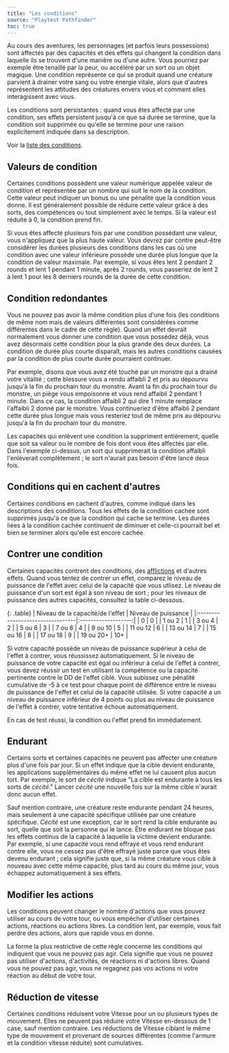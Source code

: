 ```yaml
---
title: "Les conditions"
source: "Playtest Pathfinder"
toc: true
---
```


Au cours des aventures, les personnages (et parfois leurs possessions) sont affectés par des capacités et des effets qui changent la condition dans laquelle ils se trouvent d'une manière ou d'une autre. Vous pourriez par exemple être tenaillé par la peur, ou accéléré par un sort ou un objet magique. Une condition représente ce qui se produit quand une créature parvient à drainer votre sang ou votre énergie vitale, alors que d'autres représentent les attitudes des créatures envers vous et comment elles interagissent avec vous.

Les conditions sont persistantes : quand vous êtes affecté par une condition, ses effets persistent jusqu'à ce que sa durée se termine, que la condition soit supprimée ou qu'elle se termine pour une raison explicitement indiquée dans sa description.

Voir la [liste des conditions](liste-des-conditions.html).

## Valeurs de condition

Certaines conditions possèdent une valeur numérique appelée valeur de condition et représentée par un nombre qui suit le nom de la condition. Cette valeur peut indiquer un bonus ou une pénalité que la condition vous donne. Il est généralement possible de réduire cette valeur grâce à des sorts, des compétences ou tout simplement avec le temps. Si la valeur est réduite à 0, la condition prend fin.

Si vous êtes affecté plusieurs fois par une condition possédant une valeur, vous n'appliquez que la plus haute valeur. Vous devrez par contre peut-être considérer les durées plusieurs des conditions dans les cas où une condition avec une valeur inférieure possède une durée plus longue que la condition de valeur maximale. Par exemple, si vous êtes lent 2 pendant 2 rounds et lent 1 pendant 1 minute, après 2 rounds, vous passeriez de lent 2 à lent 1 pour les 8 derniers rounds de la durée de cette condition.

## Condition redondantes

Vous ne pouvez pas avoir la même condition plus d'une fois (les conditions de même nom mais de valeurs différentes sont considérées comme différentes dans le cadre de cette règle). Quand un effet devrait normalement vous donner une condition que vous possédez déjà, vous avez désormais cette condition pour la plus grande des deux durées. La condition de durée plus courte disparaît, mais les autres conditions causées par la condition de plus courte durée pourraient continuer.

Par exemple, disons que vous avez été touché par un monstre qui a drainé votre vitalité ; cette blessure vous a rendu affaibli 2 et pris au dépourvu jusqu'à la fin du prochain tour du monstre. Avant la fin du prochain tour du monstre, un piège vous empoisonne et vous rend affaibli 2 pendant 1 minute. Dans ce cas, la condition affaibli 2 qui dire 1 minute remplace l'affaibli 2 donné par le monstre. Vous continueriez d'être affaibli 2 pendant cette durée plus longue mais vous resteriez tout de même pris au dépourvu jusqu'à la fin du prochain tour du monstre.

Les capacités qui enlèvent une condition la suppriment entièrement, quelle que soit sa valeur ou le nombre de fois dont vous êtes affectés par elle. Dans l'exemple ci-dessus, un sort qui supprimerait la condition affaibli l'enlèverait complètement ; le sort n'aurait pas besoin d'être lancé deux fois.

## Conditions qui en cachent d'autres

Certaines conditions en cachent d'autres, comme indiqué dans les descriptions des conditions. Tous les effets de la condition cachée sont supprimés jusqu'à ce que la condition qui cache se termine. Les durées liées à la condition cachée continuent de diminuer et celle-ci pourrait bel et bien se terminer alors qu'elle est encore cachée.

## Contrer une condition

Certaines capacités contrent des conditions, des [afflictions](#afflictions) et d'autres effets. Quand vous tentez de contrer un effet, comparez le niveau de puissance de l'effet avec celui de la capacité que vous utlisez. Le niveau de puissance d'un sort est égal à son niveau de sort ; pour les niveaux de puissance des autres capacités, consultez la table ci-dessous.

{: .table}
| Niveau de la capacité/de l'effet | Niveau de puissance |
|:---------------------------------|:-------------------:|
| 0 | 0 |
| 1 ou 2 | 1 |
| 3 ou 4 | 2 |
| 5 ou 6 | 3 |
| 7 ou 8 | 4 |
| 9 ou 10 | 5 |
| 11 ou 12 | 6 |
| 13 ou 14 | 7 |
| 15 ou 16 | 8 |
| 17 ou 18 | 9 |
| 19 ou 20+ | 10+ | 

Si votre capacité possède un niveau de puissance supérieur à celui de l'effet à contrer, vous réussissez automatiquement. Si le niveau de puissance de votre capacité est égal ou inférieur à celui de l'effet à contrer, vous devez réussir un test en utilisant la compétence ou la capacité pertinente contre le DD de l'effet ciblé. Vous subissez une pénalité cumulative de -5 à ce test pour chaque point de différence entre le niveau de puissance de l'effet et celui de la capacité utilisée. Si votre capacité a un niveau de puissance inférieur de 4 points ou plus au niveau de puissance de l'effet à contrer, votre tentative échoue automatiquement.

En cas de test réussi, la condition ou l'effet prend fin immédiatement.

## Endurant

Certains sorts et certaines capacités ne peuvent pas affecter une créature plus d'une fois par jour. Si un effet indique que la cible devient endurante, les applications supplémentaires du même effet ne lui causent plus aucun tort. Par exemple, le sort de *cécité* indique "La cible est endurante à tous les sorts de *cécité*." Lancer *cécité* une nouvelle fois sur la même cible n'aurait donc aucun effet.

Sauf mention contraire, une créature reste endurante pendant 24 heures, mais seulement à une capacité spécifique utilisée par une créature spécifique. *Cécité* est une exception, car le sort rend la cible endurante au sort, quelle que soit la personne qui le lance. Être endurant ne bloque pas les effets continus de la capacité à laquelle la victime devient endurante. Par exemple, si une capacité vous rend effrayé et vous rend endurant contre elle, vous ne cessez pas d'être effrayé juste parce que vous êtes devenu endurant ; cela signifie juste que, si la même créature vous cible à nouveau avec cette même capacité, plus tard au cours du même jour, vous échappez automatiquement à ses effets.

## Modifier les actions

Les conditions peuvent changer le nombre d'actions que vous pouvez utiliser au cours de votre tour, ou vous empêcher d'utiliser certaines actions, réactions ou actions libres. La condition lent, par exemple, vous fait perdre des actions, alors que rapide vous en donne.

La forme la plus restrictive de cette règle concerne les conditions qui indiquent que vous ne pouvez pas agir. Cela signifie que vous ne pouvez pas utiliser d'actions, d'activités, de réactions ni d'actions libres. Quand vous ne pouvez pas agir, vous ne regagnez pas vos actions ni votre réaction au début de votre tour.

## Réduction de vitesse

Certaines conditions réduisent votre Vitesse pour un ou plusieurs types de mouvement. Elles ne peuvent pas réduire votre Vitesse en-dessous de 1 case, sauf mention contraire. Les réductions de Vitesse ciblant le même type de mouvement et provenant de sources différentes (comme l'armure et la condition vitesse réduite) sont cumulatives.



